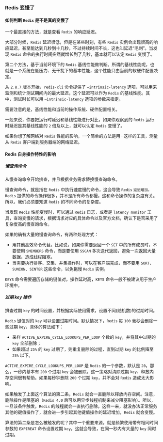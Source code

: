 ### Redis 变慢了

#### 如何判断 `Redis` 是不是真的变慢了

一个最直接的方法，就是查看 `Redis` 的响应延迟。

大部分时候，`Redis` 延迟很低，但是在某些时刻，有些 `Redis` 实例会出现很高的响应延迟，甚至能达到几秒到十几秒，不过持续时间不长，这也叫延迟“毛刺”。当发现 `Redis` 命令的执行时间突然就增长到了几秒，基本就可以认定 `Redis` 变慢了。

第二个方法，基于当前环境下的 `Redis` 基线性能做判断。所谓的基线性能呢，也就是一个系统在低压力、无干扰下的基本性能，这个性能只由当前的软硬件配置决定。

从 `2.8.7` 版本开始，`redis-cli` 命令提供了 `–intrinsic-latency` 选项，可以用来监测和统计测试期间内的最大延迟，这个延迟可以作为 `Redis` 的基线性能。其中，测试时长可以用 `–intrinsic-latency` 选项的参数来指定。

需要注意的是，基线性能和当前的操作系统、硬件配置相关。

一般来说，你要把运行时延迟和基线性能进行对比，如果你观察到的 `Redis` 运行时延迟是其基线性能的 `2` 倍及以上，就可以认定 `Redis` 变慢了。

如果你想了解网络对 `Redis` 性能的影响，一个简单的方法是用 · 这样的工具，测量从 `Redis` 客户端到服务器端的网络延迟。


#### Redis 自身操作特性的影响

##### 慢查询命令

从慢查询命令开始排查，并且根据业务需求替换慢查询命令。

慢查询命令，就是指在 `Redis` 中执行速度慢的命令，这会导致 `Redis` `延迟增加。Redis` 提供的命令操作很多，并不是所有命令都慢，这和命令操作的复杂度有关。所以，我们必须要知道 `Redis` 的不同命令的复杂度。

当发现 `Redis` 性能变慢时，可以通过 `Redis` 日志，或者是 `latency monitor` 工具，查询变慢的请求，根据请求对应的具体命令以及官方文档，确认下是否采用了复杂度高的慢查询命令。

如果的确有大量的慢查询命令，有两种处理方式：
- 用其他高效命令代替。比如说，如果你需要返回一个 `SET` 中的所有成员时，不要使用 `SMEMBERS` 命令，而是要使用 `SSCAN` 多次迭代返回，避免一次返回大量数据，造成线程阻塞。
- 当需要执行排序、交集、并集操作时，可以在客户端完成，而不要用 `SORT`、`SUNION`、`SINTER` 这些命令，以免拖慢 `Redis` 实例。

`KEYS` 命令需要遍历存储的键值对，操作延时高，`KEYS` 命令一般不被建议用于生产环境中。

##### 过期 key 操作

排查过期 `key` 的时间设置，并根据实际使用需求，设置不同(随机数)的过期时间。

`Redis` 键值对的 `key` 可以设置过期时间。默认情况下，`Redis` 每 `100` 毫秒会删除一些过期 `key`，具体的算法如下：
- 采样 `ACTIVE_EXPIRE_CYCLE_LOOKUPS_PER_LOOP` 个数的 `key`，并将其中过期的 `key` 全部删除；
- 如果超过 `25%` 的 `key` 过期了，则重复删除的过程，直到过期 `key` 的比例降至 `25%` 以下。

`ACTIVE_EXPIRE_CYCLE_LOOKUPS_PER_LOOP` 是 `Redis` 的一个参数，默认是 `20`，那么，一秒内基本有 `200` 个过期 `key` 会被删除。这一策略对清除过期 `key`、释放内存空间很有帮助。如果每秒钟删除 `200` 个过期 `key`，并不会对 `Redis` 造成太大影响。

如果触发了上面这个算法的第二条，`Redis` 就会一直删除以释放内存空间。注意，删除操作是阻塞的（`Redis 4.0` 后可以用异步线程机制来减少阻塞影响）。所以，一旦该条件触发，`Redis` 的线程就会一直执行删除，这样一来，就没办法正常服务其他的键值操作了，就会进一步引起其他键值操作的延迟增加，`Redis` 就会变慢。

算法的第二条是怎么被触发的呢？其中一个重要来源，就是频繁使用带有相同时间参数的 `EXPIREAT` 命令设置过期 `key`，这就会导致，在同一秒内有大量的 `key` 同时过期。

